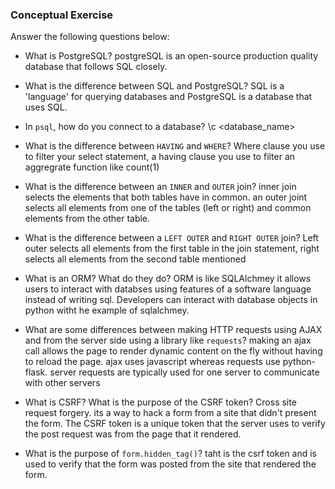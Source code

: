 ### Conceptual Exercise

Answer the following questions below:

- What is PostgreSQL?
postgreSQL is an open-source production quality database that follows SQL closely.  

- What is the difference between SQL and PostgreSQL? SQL is a 'language' for querying databases and PostgreSQL is a database that uses SQL.

- In `psql`, how do you connect to a database? \c <database_name>

- What is the difference between `HAVING` and `WHERE`? 
Where clause you use to filter your select statement, a having clause you use to filter an aggregrate function like count(1)

- What is the difference between an `INNER` and `OUTER` join? inner join selects the elements that both tables have in common. an 
outer joint selects all elements from one of the tables (left or right) and common elements from the other table. 

- What is the difference between a `LEFT OUTER` and `RIGHT OUTER` join?  Left outer selects all elements from the first table in the join statement, right selects all elements from the second table mentioned

- What is an ORM? What do they do?  ORM is like SQLAlchmey it allows users to interact with databses using features of a software language instead of writing sql.  Developers can interact with database objects in python witht he example of sqlalchmey. 

- What are some differences between making HTTP requests using AJAX 
  and from the server side using a library like `requests`?  making an ajax call allows the page to render dynamic content on the fly without having to reload the page. ajax uses javascript whereas requests use python-flask. server requests are typically used for one server to communicate with other servers

- What is CSRF? What is the purpose of the CSRF token?  Cross site request forgery.  its a way to hack a form from a site that didn't present the form. The CSRF token is a unique token that the server uses to verify the post request was from the page that it rendered. 

- What is the purpose of `form.hidden_tag()`? taht is the csrf token and is used to verify that the form was posted from the site that rendered the form.

